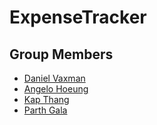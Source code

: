 # ExpenseTracker

## Group Members

- [Daniel Vaxman](https://github.com/Dvaxinator)
- [Angelo Hoeung](https://github.com/angelohoeung)
- [Kap Thang](https://github.com/thangk)
- [Parth Gala](https://github.com/parth-galaaa)
